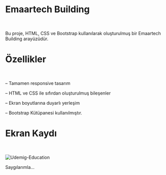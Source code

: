
# Emaartech Building
<br>

Bu proje, HTML, CSS ve Bootstrap kullanılarak oluşturulmuş bir Emaartech Building arayüzüdür.

# Özellikler
<br>

– Tamamen responsive tasarım

– HTML ve CSS ile sıfırdan oluşturulmuş bileşenler

– Ekran boyutlarına duyarlı yerleşim

– Bootstrap Kütüpanesi kullanılmıştır.

# Ekran Kaydı
<br>

![Udemig-Education](https://github.com/user-attachments/assets/f22bfb79-bd52-4111-9118-b6139265e906)


Saygılarımla...
